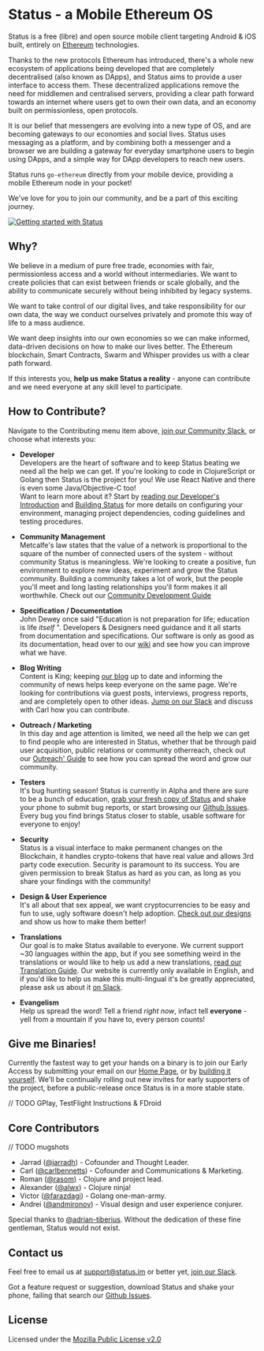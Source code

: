 # Status - a Mobile Ethereum OS

Status is a free (libre) and open source mobile client targeting Android & iOS built, entirely on [Ethereum](https://ethereum.org/) technologies.

Thanks to the new protocols Ethereum has introduced, there's a whole new ecosystem of applications being developed that are completely decentralised (also known as DApps), and Status aims to provide a user interface to access them. These decentralized applications remove the need for middlemen and centralised servers, providing a clear path forward towards an internet where users get to own their own data, and an economy built on permissionless, open protocols.

It is our belief that messengers are evolving into a new type of OS, and are becoming gateways to our economies and social lives. Status uses messaging as a platform, and by combining both a messenger and a browser we are building a gateway for everyday smartphone users to begin using DApps, and a simple way for DApp developers to reach new users.

Status runs `go-ethereum` directly from your mobile device, providing a mobile Ethereum node in your pocket!

We've love for you to join our community, and be a part of this exciting journey.


[![Getting started with Status](https://i.imgur.com/C0aZZEL.jpg)](https://www.youtube.com/watch?v=oDCSEmS9c3o "Getting started with Status")

## Why?

We believe in a medium of pure free trade, economies with fair, permissionless access and a world without intermediaries. We want to create policies that can exist between friends or scale globally, and the ability to communicate securely without being inhibited by legacy systems.   

We want to take control of our digital lives, and take responsibility for our own data, the way we conduct ourselves privately and promote this way of life to a mass audience.

We want deep insights into our own economies so we can make informed, data-driven decisions on how to make our lives better. The Ethereum blockchain, Smart Contracts, Swarm and Whisper provides us with a clear path forward.  

If this interests you, **help us make Status a reality** - anyone can contribute and we need everyone at any skill level to participate.

## How to Contribute?

Navigate to the Contributing menu item above, [join our Community Slack](http://slack.status.im), or choose what interests you:

- **Developer**  
Developers are the heart of software and to keep Status beating we need all the help we can get. If you're looking to code in ClojureScript or Golang then Status is the project for you! We use React Native and there is even some Java/Objective-C too!  
Want to learn more about it? Start by [reading our Developer's Introduction](contributing/development/introduction.md) and [Building Status](contributing/development/building-status.md) for more details on configuring your environment, managing project dependencies, coding guidelines and testing procedures.  

- **Community Management**  
Metcalfe's law states that the value of a network is proportional to the square of the number of connected users of the system - without community Status is meaningless. We're looking to create a positive, fun environment to explore new ideas, experiment and grow the Status community. Building a community takes a lot of work, but the people you'll meet and long lasting relationships you'll form makes it all worthwhile. Check out our [Community Development Guide](community/development.md)

- **Specification / Documentation**  
John Dewey once said "Education is not preparation for life; education is life *itself* ". Developers & Designers need guidance and it all starts from documentation and specifications. Our software is only as good as its documentation, head over to our [wiki](https://wiki.status.im) and see how you can improve what we have.

- **Blog Writing**  
Content is King; keeping [our blog](https://blog.status.im) up to date and informing the community of news helps keep everyone on the same page. We're looking for contributions via guest posts, interviews, progress reports, and are completely open to other ideas. [Jump on our Slack](http://slack.status.im) and discuss with Carl how you can contribute.

- **Outreach / Marketing**  
In this day and age attention is limited, we need all the help we can get to find people who are interested in Status, whether that be through paid user acquisition, public relations or community otherreach, check out our [Outreach' Guide](contributing/outreach.md) to see how you can spread the word and grow our community.

- **Testers**  
It's bug hunting season! Status is currently in Alpha and there are sure to be a bunch of education, [grab your fresh copy of Status](http://TODO) and shake your phone to submit bug reports, or start browsing our [Github Issues](http://github.com/status-im/status-react/issues). Every bug you find brings Status closer to stable, usable software for everyone to enjoy!

- **Security**  
Status is a visual interface to make permanent changes on the Blockchain, it handles crypto-tokens that have real value and allows 3rd party code execution. Security is paramount to its success. You are given permission to break Status as hard as you can, as long as you share your findings with the community!

- **Design & User Experience**  
It's all about that sex appeal, we want cryptocurrencies to be easy and fun to use, ugly software doesn't help adoption. [Check out our designs](https://TODO) and show us how to make them better!

- **Translations**  
Our goal is to make Status available to everyone. We current support ~30 languages within the app, but if you see something weird in the translations or would like to help us add a new translations, [read our Translation Guide](contributing/translations.md). Our website is currently only available in English, and if you'd like to help us make this multi-lingual it's be greatly appreciated, please ask us about it [on Slack](http://slack.status.im).

- **Evangelism**  
Help us spread the word! Tell a friend *right now*, infact tell **everyone** - yell from a mountain if you have to, every person counts!

## Give me Binaries!

Currently the fastest way to get your hands on a binary is to join our Early Access by submitting your email on our [Home Page](https://status.im), or by [building it yourself](contributing/development/building-status.md). We'll be continually rolling out new invites for early supporters of the project, before a public-release once Status is in a more stable state.

// TODO GPlay, TestFlight Instructions & FDroid

## Core Contributors
// TODO mugshots

- Jarrad ([@jarradh](https://github.com/jarradh)) - Cofounder and Thought Leader.
- Carl ([@carlbennetts](https://github.com/carlbennetts)) - Cofounder and Communications & Marketing.
- Roman ([@rasom](https://github.com/rasom)) - Clojure and project lead.
- Alexander ([@alwx](https://github.com/alwx)) - Clojure ninja!
- Victor ([@farazdagi](https://github.com/farazdagi)) - Golang one-man-army.
- Andrei ([@andmironov](https://github.com/andmironov)) - Visual design and user experience conjurer.

Special thanks to [@adrian-tiberius](https://github.com/adrian-tiberius).
Without the dedication of these fine gentleman, Status would not exist.

## Contact us

Feel free to email us at [support@status.im](mailto:support@status.im) or better yet, [join our Slack](http://slack.status.im). 

Got a feature request or suggestion, download Status and shake your phone, failing that search our [Github Issues](http://github.com/status-im/status-react/issues).

## License

Licensed under the [Mozilla Public License v2.0](licenses/mpl2.md)
